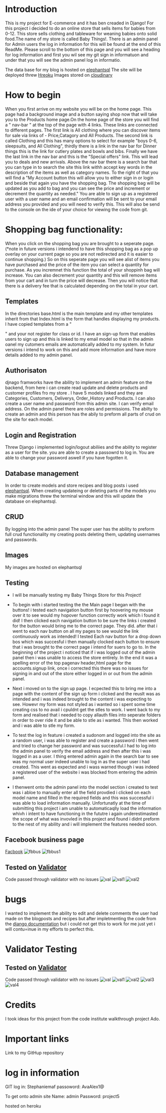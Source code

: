 # Introduction

This is my project for E-commerce and it has ben creaded in Django! For this project i decided to do an online store that sells items for babies from 0-12. This store sells clothing and tableware for weaning babies onto solid food.The name of my store is called Baby Things!.
There is an admin panel for Admin users the log in information for this will be found at the end of this ReadMe. Please scroll to the bottom of this page and you will see a heading for log information and first you wil see my git sign in informatuon and under that you will see the admin panel log in informatio.

The data base for my blog is hosted on [elephantsql](https://www.elephantsql.com/) 
The site will be deployed threw [Hreoku](https://id.heroku.com/)
Images stored on [cloudinary](https://cloudinary.com)

# How to begin
 When you first arrive on my website you will be on the home page. This page had a background image and a button saying shop now that will take you to the Products home page.On the home page of the store you will find a " nav-bar " at the top of the page with 4 links. These links are connected to different pages. The first link is All clothing where you can discover items for sale via links of - Price,Catagory and All Products. The second link is called Clothing and this has many options to select for example "boys 0-6, sleepsuits, and All Clothing", thirdly there is a link in the nav bar for Dinner things this is the link for cutlery plates and bowls and bibs. Finally we have the last link in the nav bar and this is the "Special offers" link. This will lead you to deals and new arrivals. Above the nav bar there is a search bar that you can type in to search the site this link withh accept key words in the description of the items as well as category names. To the right of that you will find a "My Account button this will allow you to either sign in or login and beside that again you have the shopping bag. The shopping bag will be updated as you add to bag and you can see the price and increment or decrement the quantity as needed." You are able to sign up as a registered user with a user name and an email confirmation will be sent to your email address you provided and you will need to verify this. This will also be send to the console on the ide of your choice for viewing the code from git.

# Shopping bag functionality:
When you click on the shopping bag you are brought to a seperate page. (*note in future versions i intendend to have this shopping bag as a pop up overlay on your current page so you are not redirected and it is easier to continue shopping.)
So on this seperate page you will see alist of items you have purchased and the price of the item you can select a quantity for purchase. As you incremnet this function the total of your shoppinh bag will increase. You can also decrement your quantity and this will remove items from your cart and in turn the price will decrease. Then you will notice that there is a delivery fee that is calculated depending on the total in your cart.

## Templates

In the directories base.html is the main template and my other templates inherit from that 
Index.html is the form that handles displaying my products. I have copied templates from a "<p>" and your not register for class or id. I have an sign-up form that enables users to sign up and this is linked to my email model so that in the admin oanel my cutomers emails are automatically added to my system. In futur versions i intend to work on this and add more information and have more details added to my admin panel.

## Authorisaton

djnago framworks have the ability to implement an admin feature on the backend, from here i can create read update and delete products and customer profiles fro my store . I have 5 models linked and they are Categories, Customers, Deliverys, Order_History and Products. I can also create a user name and password from this admin site. I can verify email address. On the admin panel there are roles and permissions. The abilty to create an admin and this person has the abily to preform all parts of crud on the site for each model. 

## Login and Registration

Threw Django i implemented login/logout abiliies and the ability to register as a user for the site.  you are able to create a passowrd to log in. You are able to change your password aswell if you have fogotten it.

## Database management

In order to create models and store recipes and blog posts i used [elephantsql](https://www.elephantsql.com/). When creating updateing or deleting parts of the models you make migrations threw the terminal window and this will update the database on elephantsql. 

## CRUD

By logging into the admin panel The super user has the ability to preform full crud functionality my creating posts deleting them, updating usernames and passwords. 

## Images
My images are hosted on elephantsql

## Testing

* I will be manually testing my Baby Things Store for this Project!

* To begin with i started testing the the Main page I began with the buttons! i tested each navigation button first by hoovering my mouse over it to see would my hopover function correctly work which i found it did! I then clicked each
navigation button to be sure the links i created for the button would bring me to the correct page. They did. 
after that i went to each nav button on all my pages to see would the link continuously work as intended! I tested Each nav button for a drop down bos which was succesful i then manually clocked each button to ensure that i was brought to the correct page i intend for suers to go to. In the beginning of the project i noticed that if i was logged out of the admin panel then i was unable to access the store entirely. In the end it was a spelling error of the top pagenav header,html page for the accounts.signup link, once i corrected this there was no issues for signing in and out of the store either logged in or out from the admin panel.


* Next i moved on to the sign up page. I ecpected this to bring me into a page with the content of the sign up form i clicked and  the reuslt was as intended and i was indeed brought to the content i was expecting to see. Howevr my form was not styled as i wanted so i spent some time creating css to no avail i cpuldnt get the stles to work. I went back to my form and realised that i needed to copy allauth files into seperate folders in order to over ride it and be able to stle as i wanted. This then worked and i was able to stle my form.
* To test the log in feature i created a sudonom and logged into the site as a random user, i was able to register and create a password i then went and tried to change her password and was successful.I had to log into the admin panel to verify the email address and then after this i was logged in as a user. I thing entered admin again in the search bar to see was my normal user indeed unable to log in as the super user i had created. This went as expected and i wass warned though i was indeed a registered user of the website i was blocked from entering the admin panel.
* I thenwent onto the admin panel into the model section i created to test was i abloe to manually enter all the field provdied i clicked on each model name and filled in the required fields and this was successful i was able to load information manually. Unfortunatly at the time of submitting this project i am unable to automaticaqlly load the information whivh i intent to have functioning in the fututre i again underestimasted the scope of what was invovled in this project and found i didnt preform to the nest of my ability and i will implement the features needed soon.

## Facebook business page
[Facbook](https://www.facebook.com/profile.php?id=61557082624595)
![fbbus](media/fbbus.png)
![fbbus1](media/fbbus1.png)



## Tested on [Validator](https://pep8ci.herokuapp.com/)
Code passed through validator with no issues
![val](image.png)
![val1](media/val1.png)
![val2](media/val2.png)

# bugs

I wanted to implement the ability to edit and delete comments the user had made on the blogposts and recipes but after impletmenting the code from the [django documentation](https://docs.djangoproject.com/en/5.0/) but i could not get this to work for me just yet i will contu=inue in my efforts to perfect this.

# Validator Testing

## Tested on [Validator](https://pep8ci.herokuapp.com/)
Code passed through validator with no issues
![val](images/val.png)
![val1](images/val1.png)
![val2](images/val2.png)
![val3](images/val3.png)
![val4](images/val4.png)


# Credits 
I took ideas for this project from the code institute walkthrough project Ado. 

# Important links
Link to my GitHup repository

# log in information

GIT log in: Stephaniemaf
passoword: AvaAlex1@

To get onto admin site 
Name: admin
Password: project5


hosted on heroku